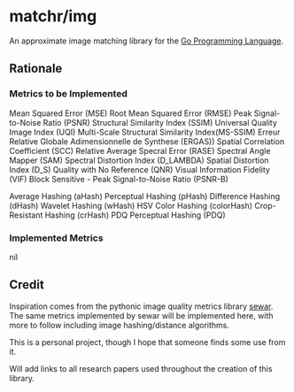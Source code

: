 # matchr/img

An approximate image matching library for the [Go Programming Language](https://www.golang.org).

## Rationale

### Metrics to be Implemented

Mean Squared Error (MSE)
Root Mean Squared Error (RMSE)
Peak Signal-to-Noise Ratio (PSNR)
Structural Similarity Index (SSIM)
Universal Quality Image Index (UQI)
Multi-Scale Structural Similarity Index(MS-SSIM)
Erreur Relative Globale Adimensionnelle de Synthese (ERGAS))
Spatial Correlation Coefficient (SCC)
Relative Average Specral Error (RASE)
Spectral Angle Mapper (SAM)
Spectral Distortion Index (D\_LAMBDA)
Spatial Distortion Index (D\_S)
Quality with No Reference (QNR)
Visual Information Fidelity (VIF)
Block Sensitive - Peak Signal-to-Noise Ratio (PSNR-B)

Average Hashing (aHash)
Perceptual Hashing (pHash)
Difference Hashing (dHash)
Wavelet Hashing (wHash)
HSV Color Hashing (colorHash)
Crop-Resistant Hashing (crHash)
PDQ Perceptual Hashing (PDQ)


### Implemented Metrics

nil

## Credit

Inspiration comes from the pythonic image quality metrics library [sewar](https://pypi.org/project/sewar). The same metrics implemented by sewar will be implemented here, with more to follow including image hashing/distance algorithms.

This is a personal project, though I hope that someone finds some use from it.

Will add links to all research papers used throughout the creation of this library.

